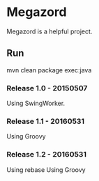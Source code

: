 # Megazord
Megazord is a helpful project.

## Run
mvn clean package exec:java

### Release 1.0 - 20150507 ###
Using SwingWorker.

### Release 1.1 - 20160531 ###
Using Groovy

### Release 1.2 - 20160531 ###
Using rebase
Using Groovy
